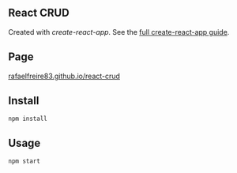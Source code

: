 React CRUD
---

Created with *create-react-app*. See the [full create-react-app guide](https://github.com/facebookincubator/create-react-app/blob/master/packages/react-scripts/template/README.md).


Page
---

[rafaelfreire83.github.io/react-crud](https://rafaelfreire83.github.io/react-crud/)


Install
---

`npm install`


Usage
---

`npm start`
